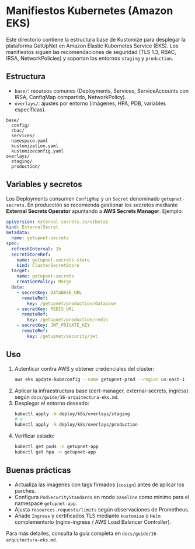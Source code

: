 # Manifiestos Kubernetes (Amazon EKS)

Este directorio contiene la estructura base de Kustomize para desplegar la plataforma GetUpNet en Amazon Elastic Kubernetes Service (EKS). Los manifiestos siguen las recomendaciones de seguridad (TLS 1.3, RBAC, IRSA, NetworkPolicies) y soportan los entornos `staging` y `production`.

## Estructura

- `base/`: recursos comunes (Deployments, Services, ServiceAccounts con IRSA, ConfigMap compartido, NetworkPolicy).
- `overlays/`: ajustes por entorno (imágenes, HPA, PDB, variables específicas).

```
base/
  config/
  rbac/
  services/
  namespace.yaml
  kustomization.yaml
  kustomizeconfig.yaml
overlays/
  staging/
  production/
```

## Variables y secretos

Los Deployments consumen `ConfigMap` y un `Secret` denominado `getupnet-secrets`. En producción se recomienda gestionar los secretos mediante **External Secrets Operator** apuntando a **AWS Secrets Manager**. Ejemplo:

```yaml
apiVersion: external-secrets.io/v1beta1
kind: ExternalSecret
metadata:
  name: getupnet-secrets
spec:
  refreshInterval: 1h
  secretStoreRef:
    name: getupnet-secrets-store
    kind: ClusterSecretStore
  target:
    name: getupnet-secrets
    creationPolicy: Merge
  data:
    - secretKey: DATABASE_URL
      remoteRef:
        key: /getupnet/production/database
    - secretKey: REDIS_URL
      remoteRef:
        key: /getupnet/production/redis
    - secretKey: JWT_PRIVATE_KEY
      remoteRef:
        key: /getupnet/security/jwt
```

## Uso

1. Autenticar contra AWS y obtener credenciales del clúster:
   ```bash
   aws eks update-kubeconfig --name getupnet-prod --region us-east-1
   ```
2. Aplicar la infraestructura base (cert-manager, external-secrets, ingress) según `docs/guide/16-arquitectura-eks.md`.
3. Desplegar el entorno deseado:
   ```bash
   kubectl apply -k deploy/k8s/overlays/staging
   # o
   kubectl apply -k deploy/k8s/overlays/production
   ```
4. Verificar estado:
   ```bash
   kubectl get pods -n getupnet-app
   kubectl get hpa -n getupnet-app
   ```

## Buenas prácticas

- Actualiza las imágenes con tags firmados (`cosign`) antes de aplicar los parches.
- Configura `PodSecurityStandards` en modo `baseline` como mínimo para el namespace `getupnet-app`.
- Ajusta `resources.requests/limits` según observaciones de Prometheus.
- Añade `Ingress` y certificados TLS mediante `kustomize` o `Helm` complementario (nginx-ingress / AWS Load Balancer Controller).

Para más detalles, consulta la guía completa en `docs/guide/16-arquitectura-eks.md`.
